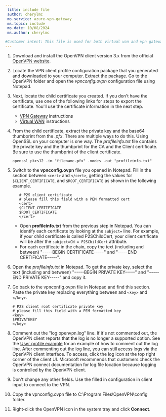 ```yaml
---
 title: include file
 author: cherylmc
 ms.service: azure-vpn-gateway
 ms.topic: include
 ms.date: 10/08/2024
 ms.author: cherylmc

#Customer intent: This file is used for both virtual wan and vpn gateway articles.
---
```


1. Download and install the OpenVPN client version 3.x from the official [OpenVPN website](https://openvpn.net/client/client-connect-vpn-for-windows/).
1. Locate the VPN client profile configuration package that you generated and downloaded to your computer. Extract the package. Go to the OpenVPN folder and open the *vpnconfig.ovpn* configuration file using Notepad.
1. Next, locate the child certificate you created. If you don't have the certificate, use one of the following links for steps to export the certificate. You'll use the certificate information in the next step.

   * [VPN Gateway](/azure/vpn-gateway/vpn-gateway-certificates-point-to-site#clientexport) instructions
   * [Virtual WAN](/azure/virtual-wan/certificates-point-to-site#clientexport) instructions
1. From the child certificate, extract the private key and the base64 thumbprint from the *.pfx*. There are multiple ways to do this. Using OpenSSL on your computer is one way. The *profileinfo.txt* file contains the private key and the thumbprint for the CA and the Client certificate. Be sure to use the thumbprint of the client certificate.

   ```
   openssl pkcs12 -in "filename.pfx" -nodes -out "profileinfo.txt"
   ```
1. Switch to the **vpnconfig.ovpn** file you opened in Notepad. Fill in the section between `<cert>` and `</cert>`, getting the values for `$CLIENT_CERTIFICATE`, and `$ROOT_CERTIFICATE` as shown in the following example.

   ```
      # P2S client certificate
      # please fill this field with a PEM formatted cert
      <cert>
      $CLIENT_CERTIFICATE
      $ROOT_CERTIFICATE
      </cert>
      ```

   * Open **profileinfo.txt** from the previous step in Notepad. You can identify each certificate by looking at the `subject=` line. For example, if your child certificate is called P2SChildCert, your client certificate will be after the `subject=CN = P2SChildCert` attribute.
   * For each certificate in the chain, copy the text (including and between) "-----BEGIN CERTIFICATE-----" and "-----END CERTIFICATE-----".

1. Open the *profileinfo.txt* in Notepad. To get the private key, select the text (including and between) "-----BEGIN PRIVATE KEY-----" and "-----END PRIVATE KEY-----" and copy it.
1. Go back to the vpnconfig.ovpn file in Notepad and find this section. Paste the private key replacing everything between and `<key>` and `</key>`.

   ```
   # P2S client root certificate private key
   # please fill this field with a PEM formatted key
   <key>
   $PRIVATEKEY
   </key>
   ```

1. Comment out the "log openvpn.log" line. If it's not commented out, the OpenVPN client reports that the log is no longer a supported option. See the [User profile example](#example) for an example of how to comment out the log line. After commenting out the log line, you can still access logs via the OpenVPN client interface. To access, click the log icon at the top right corner of the client UI. Microsoft recommends that customers check the OpenVPN connect documentation for log file location because logging is controlled by the OpenVPN client.
1. Don't change any other fields. Use the filled in configuration in client input to connect to the VPN.
1. Copy the vpnconfig.ovpn file to C:\Program Files\OpenVPN\config folder.
1. Right-click the OpenVPN icon in the system tray and click **Connect**.